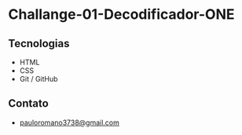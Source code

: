 # Challange-01-Decodificador-ONE

## Tecnologias

- HTML
- CSS
- Git / GitHub

## Contato

- pauloromano3738@gmail.com
